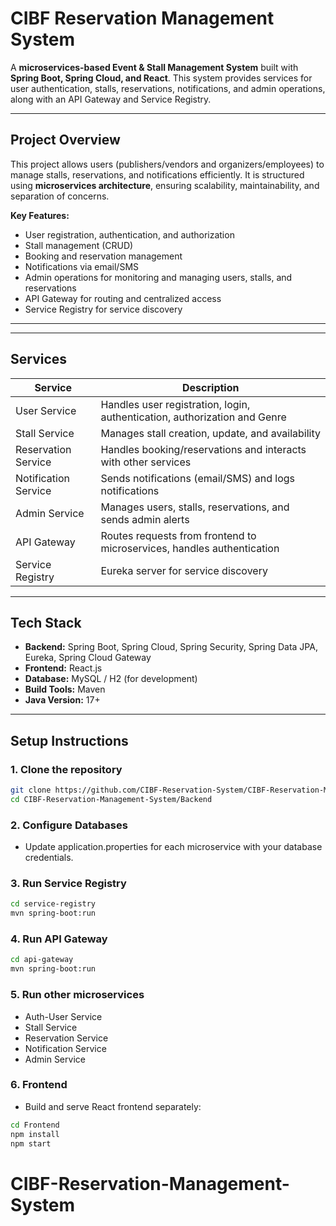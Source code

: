 # CIBF Reservation Management System

A **microservices-based Event & Stall Management System** built with **Spring Boot, Spring Cloud, and React**. This system provides services for user authentication, stalls, reservations, notifications, and admin operations, along with an API Gateway and Service Registry.

---

## **Project Overview**

This project allows users (publishers/vendors and organizers/employees) to manage stalls, reservations, and notifications efficiently. It is structured using **microservices architecture**, ensuring scalability, maintainability, and separation of concerns.

**Key Features:**
- User registration, authentication, and authorization
- Stall management (CRUD)
- Booking and reservation management
- Notifications via email/SMS
- Admin operations for monitoring and managing users, stalls, and reservations
- API Gateway for routing and centralized access
- Service Registry for service discovery

---


---

## **Services**

| Service                  | Description                                                                 |
|---------------------------|-----------------------------------------------------------------------------|
| User Service              | Handles user registration, login, authentication, authorization and Genre    |
| Stall Service             | Manages stall creation, update, and availability                            |
| Reservation Service       | Handles booking/reservations and interacts with other services              |
| Notification Service      | Sends notifications (email/SMS) and logs notifications                     |
| Admin Service             | Manages users, stalls, reservations, and sends admin alerts                |
| API Gateway               | Routes requests from frontend to microservices, handles authentication      |
| Service Registry          | Eureka server for service discovery                                         |

---

## **Tech Stack**

- **Backend:** Spring Boot, Spring Cloud, Spring Security, Spring Data JPA, Eureka, Spring Cloud Gateway  
- **Frontend:** React.js  
- **Database:** MySQL / H2 (for development)  
- **Build Tools:** Maven  
- **Java Version:** 17+  

---

## **Setup Instructions**

### **1. Clone the repository**
```bash
git clone https://github.com/CIBF-Reservation-System/CIBF-Reservation-Management-System.git
cd CIBF-Reservation-Management-System/Backend
```

### **2. Configure Databases**

- Update application.properties for each microservice with your database credentials.

### **3. Run Service Registry**
```bash
cd service-registry
mvn spring-boot:run
```

### **4. Run API Gateway**
```bash
cd api-gateway
mvn spring-boot:run
```


### **5. Run other microservices**

- Auth-User Service
- Stall Service
- Reservation Service
- Notification Service
- Admin Service

### **6. Frontend**

- Build and serve React frontend separately:
```bash
cd Frontend
npm install
npm start
```






# CIBF-Reservation-Management-System
